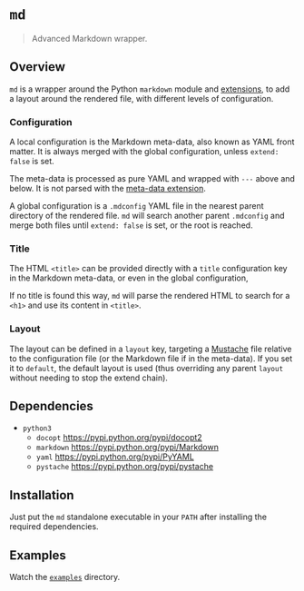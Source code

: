 `md`
====

> Advanced Markdown wrapper.

Overview
--------

`md` is a wrapper around the Python `markdown` module and [extensions],
to add a layout around the rendered file, with different levels of
configuration.

[extensions]: https://pythonhosted.org/Markdown/extensions/

### Configuration

A local configuration is the Markdown meta-data, also known as YAML
front matter. It is always merged with the global configuration, unless
`extend: false` is set.

The meta-data is processed as pure YAML and wrapped with `---` above
and below. It is not parsed with the [meta-data extension][meta-data].

[meta-data]: https://pythonhosted.org/Markdown/extensions/meta_data.html

A global configuration is a `.mdconfig` YAML file in the nearest
parent directory of the rendered file. `md` will search another parent
`.mdconfig` and merge both files until `extend: false` is set, or the
root is reached.

### Title

The HTML `<title>` can be provided directly with a `title` configuration
key in the Markdown meta-data, or even in the global configuration,

If no title is found this way, `md` will parse the rendered HTML to
search for a `<h1>` and use its content in `<title>`.

### Layout

The layout can be defined in a `layout` key, targeting a [Mustache] file
relative to the configuration file (or the Markdown file if in the
meta-data). If you set it to `default`, the default layout is used
(thus overriding any parent `layout` without needing to stop the extend
chain).

[Mustache]: https://mustache.github.io/

Dependencies
------------

* `python3`
  * `docopt` <https://pypi.python.org/pypi/docopt2>
  * `markdown` <https://pypi.python.org/pypi/Markdown>
  * `yaml` <https://pypi.python.org/pypi/PyYAML>
  * `pystache` <https://pypi.python.org/pypi/pystache>

Installation
------------

Just put the `md` standalone executable in your `PATH` after installing
the required dependencies.

Examples
--------

Watch the [`examples`](examples) directory.
